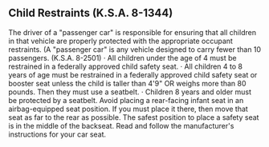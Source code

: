 ## Child Restraints (K.S.A. 8-1344)
The driver of a "passenger car" is responsible for ensuring that all children in that vehicle are properly protected with the appropriate occupant restraints. (A "passenger car" is any vehicle designed to carry fewer than 10 passengers. (K.S.A. 8-2501)
· All children under the age of 4 must be restrained in a federally approved child safety seat.
· All children 4 to 8 years of age must be restrained in a federally approved child safety seat or booster seat unless the child is taller than 4'9" OR weighs more than 80 pounds. Then they must use a seatbelt.
· Children 8 years and older must be protected by a seatbelt.
Avoid placing a rear-facing infant seat in an airbag-equipped seat position. If you must place it there, then move that seat as far to the rear as possible. The safest position to place a safety seat is in the middle of the backseat. Read and follow the manufacturer's instructions for your car seat.